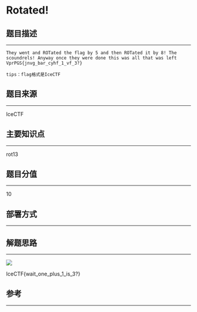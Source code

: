 # Rotated!

## 题目描述
---
```
They went and ROTated the flag by 5 and then ROTated it by 8! The scoundrels! Anyway once they were done this was all that was left VprPGS{jnvg_bar_cyhf_1_vf_3?} 

tips：flag格式是IceCTF
```

## 题目来源
---
IceCTF

## 主要知识点
---
rot13

## 题目分值
---
10

## 部署方式
---


## 解题思路
---

![](images/ctf-2021-06-11-15-00-33.png)

IceCTF{wait_one_plus_1_is_3?} 

## 参考
---
